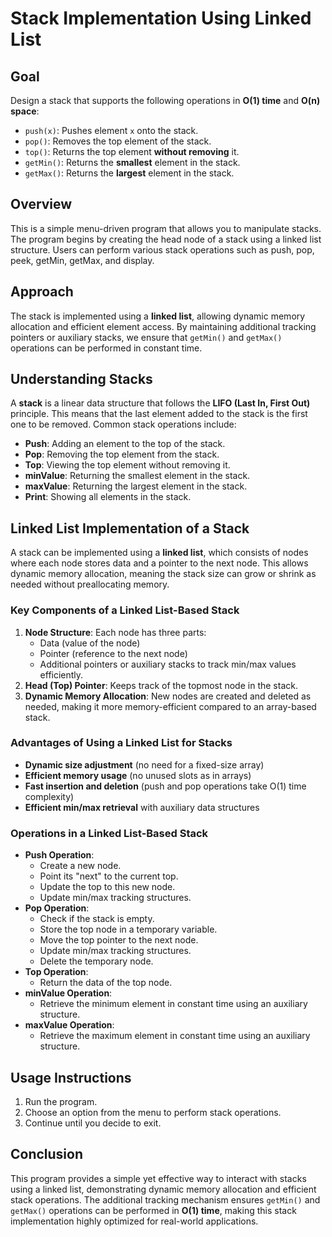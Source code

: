 # Stack Implementation Using Linked List

## **Goal**
Design a stack that supports the following operations in **O(1) time** and **O(n) space**:

- `push(x)`: Pushes element `x` onto the stack.
- `pop()`: Removes the top element of the stack.
- `top()`: Returns the top element **without removing** it.
- `getMin()`: Returns the **smallest** element in the stack.
- `getMax()`: Returns the **largest** element in the stack.

## **Overview**
This is a simple menu-driven program that allows you to manipulate stacks. The program begins by creating the head node of a stack using a linked list structure. Users can perform various stack operations such as push, pop, peek, getMin, getMax, and display.

## **Approach**
The stack is implemented using a **linked list**, allowing dynamic memory allocation and efficient element access. By maintaining additional tracking pointers or auxiliary stacks, we ensure that `getMin()` and `getMax()` operations can be performed in constant time.

## **Understanding Stacks**
A **stack** is a linear data structure that follows the **LIFO (Last In, First Out)** principle. This means that the last element added to the stack is the first one to be removed. Common stack operations include:

- **Push**: Adding an element to the top of the stack.
- **Pop**: Removing the top element from the stack.
- **Top**: Viewing the top element without removing it.
- **minValue**: Returning the smallest element in the stack.
- **maxValue**: Returning the largest element in the stack.
- **Print**: Showing all elements in the stack.

## **Linked List Implementation of a Stack**
A stack can be implemented using a **linked list**, which consists of nodes where each node stores data and a pointer to the next node. This allows dynamic memory allocation, meaning the stack size can grow or shrink as needed without preallocating memory.

### **Key Components of a Linked List-Based Stack**
1. **Node Structure**: Each node has three parts:
   - Data (value of the node)
   - Pointer (reference to the next node)
   - Additional pointers or auxiliary stacks to track min/max values efficiently.
2. **Head (Top) Pointer**: Keeps track of the topmost node in the stack.
3. **Dynamic Memory Allocation**: New nodes are created and deleted as needed, making it more memory-efficient compared to an array-based stack.

### **Advantages of Using a Linked List for Stacks**
- **Dynamic size adjustment** (no need for a fixed-size array)
- **Efficient memory usage** (no unused slots as in arrays)
- **Fast insertion and deletion** (push and pop operations take O(1) time complexity)
- **Efficient min/max retrieval** with auxiliary data structures

### **Operations in a Linked List-Based Stack**
- **Push Operation**:
  - Create a new node.
  - Point its "next" to the current top.
  - Update the top to this new node.
  - Update min/max tracking structures.
- **Pop Operation**:
  - Check if the stack is empty.
  - Store the top node in a temporary variable.
  - Move the top pointer to the next node.
  - Update min/max tracking structures.
  - Delete the temporary node.
- **Top Operation**:
  - Return the data of the top node.
- **minValue Operation**:
  - Retrieve the minimum element in constant time using an auxiliary structure.
- **maxValue Operation**:
  - Retrieve the maximum element in constant time using an auxiliary structure.

## **Usage Instructions**
1. Run the program.
2. Choose an option from the menu to perform stack operations.
3. Continue until you decide to exit.

## **Conclusion**
This program provides a simple yet effective way to interact with stacks using a linked list, demonstrating dynamic memory allocation and efficient stack operations. The additional tracking mechanism ensures `getMin()` and `getMax()` operations can be performed in **O(1) time**, making this stack implementation highly optimized for real-world applications.

